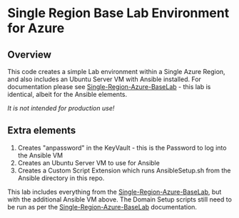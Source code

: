 # Single Region Base Lab Environment for Azure

## Overview
This code creates a simple Lab environment within a Single Azure Region, and also includes an Ubuntu Server VM with Ansible installed. For documentation please see [Single-Region-Azure-BaseLab](..//Single-Region-Azure-BaseLab) - this lab is identical, albeit for the Ansible elements. 

*It is not intended for production use!*

## Extra elements

1. Creates "anpassword" in the KeyVault - this is the Password to log into the Ansible VM
2. Creates an Ubuntu Server VM to use for Ansible
3. Creates a Custom Script Extension which runs AnsibleSetup.sh from the Ansible directory in this repo. 

This lab includes everything from the [Single-Region-Azure-BaseLab](..//Single-Region-Azure-BaseLab), but with the additional Ansible VM above. The Domain Setup scripts still need to be run as per the [Single-Region-Azure-BaseLab](..//Single-Region-Azure-BaseLab) documentation.